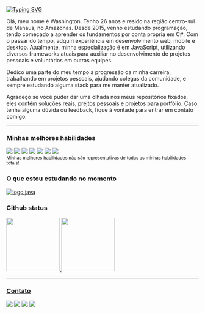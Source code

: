<div align="left">
  
[![Typing SVG](https://readme-typing-svg.demolab.com?font=Fira+Code&duration=2000&pause=1000&color=55A73F&repeat=false&width=435&lines=Bem+vindo+ao+meu+reposit%C3%B3rio)](https://git.io/typing-svg)
  
</div>

<p>
  
Olá, meu nome é Washington. Tenho 26 anos e resido na região centro-sul de Manaus, no Amazonas. Desde 2015, venho estudando programação, tendo começado a aprender os fundamentos por conta própria em C#. Com o passar do tempo, adquiri experiência em desenvolvimento web, mobile e desktop. Atualmente, minha especialização é em JavaScript, utilizando diversos frameworks atuais para auxiliar no desenvolvimento de projetos pessoais e voluntários em outras equipes.

Dedico uma parte do meu tempo à progressão da minha carreira, trabalhando em projetos pessoais, ajudando colegas da comunidade, e sempre estudando alguma stack para me manter atualizado. 

Agradeço se você puder dar uma olhada nos meus repositórios fixados, eles contém soluções reais, prejtos pessoais e projetos para portfólio. Caso tenha alguma dúvida ou feedback, fique à vontade para entrar em contato comigo.



</p>

---------------------------------------------

<div align="left">
      
### Minhas melhores habilidades
  
<img src="https://img.shields.io/badge/javascript-%23323330.svg?style=plastic&logo=javascript&logoColor=%23F7DF1E" />
<img src="https://img.shields.io/badge/typeScript-007ACC?style=plastic&logo=typescript&logoColor=white" />
<img src="https://img.shields.io/badge/react-%2320232a.svg?style=plastic&logo=react&logoColor=%2361DAFB" />
<img src="https://img.shields.io/badge/node-373F51?style=plastic&logo=node.js&logoColor=6DA55F" />
<img src="https://img.shields.io/badge/electron-373F51.svg?style=plastic&logo=electron&logoColor=%4682B4" />
<img src="https://img.shields.io/badge/angular-DD0031?style=plastic&logo=angular&logoColor=white" />
<img src="https://img.shields.io/badge/jest-green?style=plastic&logo=jest&logoColor=white" />

<div>
<sub>
Minhas melhores habilidades não são representativas de todas as minhas habilidades totais!
</sub>
</div>

### O que estou estudando no momento
  
 [![logo java](https://img.shields.io/badge/Java-ED8B00?style=plastic&logo=kofi&logoColor=white)](#)
 
</div>

### Github status

<a href="https://github.com/MoonDusk1996">
<img height="140em" src="https://github-readme-stats.vercel.app/api?username=MoonDusk1996&show_icons=true&theme=chartreuse-dark&include_all_commits=true&count_private=true"/>
<img height="140em" src="https://github-readme-stats.vercel.app/api/top-langs/?username=MoonDusk1996&layout=compact&langs_count=7&theme=chartreuse-dark"/>

 
---------------------------------------------
  
<div align="left"> 
  
### Contato

  <a href="https://www.linkedin.com/in/washington-lopes-638836249/" target="_blank"><img src="https://img.shields.io/badge/-LinkedIn-%230077B5?style=plastic&logo=linkedin&logoColor=white" target="_blank"></a> 
    <a href = "mailto:washington.lopesdasilvafilho@gmail.com"><img src="https://img.shields.io/badge/-Gmail-gray?style=plastic&logo=gmail&logoColor=white" target="_blank"></a>
  <a href="https://www.instagram.com/moondusk1996/" target="_blank"><img src="https://img.shields.io/badge/-Instagram-%23E4405F?style=plastic&logo=instagram&logoColor=white" target="_blank"></a>
 <a href="https://discord.gg/AGfxJKmbKf" target="_blank"><img src="https://img.shields.io/badge/Server-7289DA?style=platic&logo=discord&logoColor=white" target="_blank"></a> 
  

  
</div>

</div>

<!----------- Old Version --------------

<div align="center">
  <h2>Hi, i'm Dusk👋</h2>
</div>

<div align="center">
  
 ![https://discord.com/users/906415095473655810](https://discord.c99.nl/widget/theme-4/198577728302219264.png) 

  <a href="https://github.com/MoonDusk1996">
  <img height="140em" src="https://github-readme-stats.vercel.app/api?username=MoonDusk1996&show_icons=true&theme=calm&include_all_commits=true&count_private=true"/>
  <img height="140em" src="https://github-readme-stats.vercel.app/api/top-langs/?username=MoonDusk1996&layout=compact&langs_count=7&theme=calm"/>
</div>

<div align="center">
      
## My skills:

Languagues:

![JavaScript](https://img.shields.io/badge/javascript-373F51.svg?style=for-the-badge&logo=javascript&logoColor=%23F7DF1E)
![TypeScript](https://img.shields.io/badge/typescript-373F51.svg?style=for-the-badge&logo=typescript&logoColor=#007ACC)
![HTML5](https://img.shields.io/badge/html5-373F51.svg?style=for-the-badge&logo=html5&logoColor=#E34F26)
![CSS3](https://img.shields.io/badge/css3-373F51.svg?style=for-the-badge&logo=css3&logoColor=007ACC)
![Markdown](https://img.shields.io/badge/markdown-373F51.svg?style=for-the-badge&logo=markdown&logoColor=black)

Frameworks, Libraries and Stacks:

![React](https://img.shields.io/badge/react-373F51.svg?style=for-the-badge&logo=react&logoColor=%2361DAFB)
![React native](https://img.shields.io/badge/react_native-373F51.svg?style=for-the-badge&logo=react&logoColor=%2361DAFB)
![React native](https://img.shields.io/badge/angular-373F51.svg?style=for-the-badge&logo=angular&logoColor=C3002F)
![Next](https://img.shields.io/badge/next-373F51.svg?style=for-the-badge&logo=next.js&logoColor=white)
![Vite](https://img.shields.io/badge/Vite-373F51.svg?style=for-the-badge&logo=vite&logoColor=orchid)
![Electron](https://img.shields.io/badge/electron-373F51?style=for-the-badge&logo=electron&logoColor=4682B4)
![NodeJS](https://img.shields.io/badge/node-373F51?style=for-the-badge&logo=node.js&logoColor=6DA55F)
![Express](https://img.shields.io/badge/express-373F51.svg?style=for-the-badge&logo=express&logoColor=black)
![Azure](https://img.shields.io/badge/Azure-373F51.svg?style=for-the-badge&logo=microsoftazure&logoColor=blue)
![Insomnia](https://img.shields.io/badge/insomnia-373F51.svg?style=for-the-badge&logo=insomnia&logoColor=blueviolet)
![Git](https://img.shields.io/badge/git-373F51.svg?style=for-the-badge&logo=git&logoColor=darkorange)
![Reac Hook Form](https://img.shields.io/badge/react%20hook%20form-373F51.svg?style=for-the-badge&logo=reacthookform&logoColor=hotpink)
![MaterialUI](https://img.shields.io/badge/Material.ui-373F51.svg?style=for-the-badge&logo=mui&logoColor=%232E7EEA)
![Bootstrap](https://img.shields.io/badge/bootstrap-373F51.svg?style=for-the-badge&logo=bootstrap&logoColor=%23563D7C)
![ESLint](https://img.shields.io/badge/ESLint-373F51?style=for-the-badge&logo=eslint&logoColor=4B3263)
![jQuery](https://img.shields.io/badge/jquery-373F51.svg?style=for-the-badge&logo=jquery&logoColor=%230769AD)

 </details>

Database:

![Firebase](https://img.shields.io/badge/firebase-373F51.svg?style=for-the-badge&logo=firebase)
![MongoDB](https://img.shields.io/badge/MongoDB-373F51.svg?style=for-the-badge&logo=mongodb&logoColor=%234ea94b)
![MySQL](https://img.shields.io/badge/mysql-373F51.svg?style=for-the-badge&logo=mysql&logoColor=%230769AD)
![SQLite](https://img.shields.io/badge/sqlite-373F51.svg?style=for-the-badge&logo=sqlite&logoColor=steelblue)

 
Design and illustration:

![PhotoShop](https://img.shields.io/badge/photoshop-midnightblue.svg?style=for-the-badge&logo=adobephotoshop&logoColor=white)
![Blender](https://img.shields.io/badge/blender-darkorange.svg?style=for-the-badge&logo=blender&logoColor=white)
![Krita](https://img.shields.io/badge/krita-slateblue.svg?style=for-the-badge&logo=krita&Color=white)




## Find me:

<div align="center"> 
  
  <a href="https://www.instagram.com/moondusk1996/" target="_blank"><img src="https://img.shields.io/badge/-Instagram-%23E4405F?style=for-the-badge&logo=instagram&logoColor=white" target="_blank"></a>
 <a href="https://discord.gg/AGfxJKmbKf" target="_blank"><img src="https://img.shields.io/badge/Discord-7289DA?style=for-the-badge&logo=discord&logoColor=white" target="_blank"></a> 
  <a href = "https://www.artstation.com/duski"><img src="https://img.shields.io/badge/-Artstation-%23333?style=for-the-badge&logo=artstation&logoColor=white" target="_blank"></a>
  <a href = "mailto:washington.lopesdasilvafilho@gmail.com"><img src="https://img.shields.io/badge/-Gmail-gray?style=for-the-badge&logo=gmail&logoColor=white" target="_blank"></a>
  <a href="https://www.linkedin.com/in/washington-lopes-638836249/" target="_blank"><img src="https://img.shields.io/badge/-LinkedIn-%230077B5?style=for-the-badge&logo=linkedin&logoColor=white" target="_blank"></a> 
</div>

</div>
 -->
